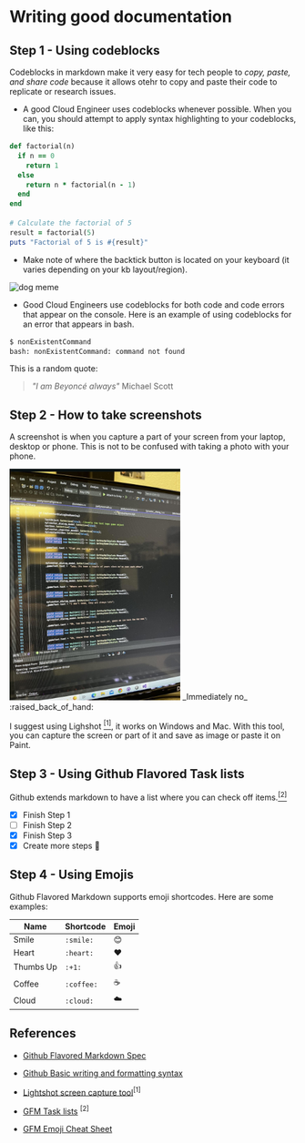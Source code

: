 # Writing good documentation

## Step 1 - Using codeblocks
Codeblocks in markdown make it very easy for tech people to *copy, paste, and share code* because it allows otehr to copy and paste their code to replicate or research issues.

- A good Cloud Engineer uses codeblocks whenever possible. When you can, you should attempt to apply syntax highlighting to your codeblocks, like this:

```ruby
def factorial(n)
  if n == 0
    return 1
  else
    return n * factorial(n - 1)
  end
end

# Calculate the factorial of 5
result = factorial(5)
puts "Factorial of 5 is #{result}"
```


- Make note of where the backtick button is located on your keyboard (it varies depending on your kb layout/region).

<img src="https://github.com/j-crc/github-docs-example/assets/107445418/c5bee169-5064-4236-9e60-e142ca2b4303" alt="dog meme" width="200"> 

- Good Cloud Engineers use codeblocks for both code and code errors that appear on the console. Here is an example of using codeblocks for an error that appears in bash.


```bash
$ nonExistentCommand
bash: nonExistentCommand: command not found
```


This is a random quote:

> _"I am Beyoncé always"_ Michael Scott

## Step 2 - How to take screenshots

A screenshot is when you capture a part of your screen from your laptop, desktop or phone. This is not to be confused with taking a photo with your phone.


<img src="/assets/programming-horror.jpg" alt="photo of computer taken with phone" width="300">
_Immediately no_ :raised_back_of_hand:

I suggest using Lighshot [<sup>[1]</sup>](#references), it works on Windows and Mac. With this tool, you can capture the screen or part of it and save as image or paste it on Paint.


## Step 3 - Using Github Flavored Task lists

Github extends markdown to have a list where you can check off items.[<sup>[2]</sup>](#references)

- [x] Finish Step 1
- [ ] Finish Step 2
- [x] Finish Step 3
- [x] Create more steps :tada:

## Step 4 - Using Emojis

Github Flavored Markdown supports emoji shortcodes. Here are some examples:

| Name       | Shortcode   | Emoji |
|------------|------------ |-------|
| Smile      |   `:smile:`   |  😊   |
| Heart      |   `:heart:`   |  ❤️   |
| Thumbs Up  |   `:+1:`      |  👍  |
| Coffee     |   `:coffee:`  |  ☕  |
| Cloud     |   `:cloud:`  |  ☁️  |



## References

- [Github Flavored Markdown Spec](https://github.github.com/gfm/)

- [Github Basic writing and formatting syntax](https://docs.github.com/en/get-started/writing-on-github/getting-started-with-writing-and-formatting-on-github/basic-writing-and-formatting-syntax)

- [Lightshot screen capture tool](https://app.prntscr.com/en/index.html)<sup>[1]</sup>
 
- [GFM Task lists](https://docs.github.com/en/get-started/writing-on-github/getting-started-with-writing-and-formatting-on-github/basic-writing-and-formatting-syntax#task-lists) <sup>[2]</sup>

- [GFM Emoji Cheat Sheet](https://github.com/ikatyang/emoji-cheat-sheet/blob/master/README.md)
  
